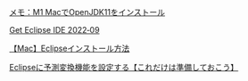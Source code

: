 [メモ：M1 MacでOpenJDK11をインストール](https://yuukiyg.hatenablog.jp/entry/2021/02/16/044927)

[Get Eclipse IDE 2022‑09](https://www.eclipse.org/downloads/)

[【Mac】Eclipseインストール方法](https://qiita.com/yacchi1123/items/31c5ced9700b7c109c03)

[Eclipseに予測変換機能を設定する【これだけは準備しておこう】](https://dkssksk.com/eclipseeasymake/)